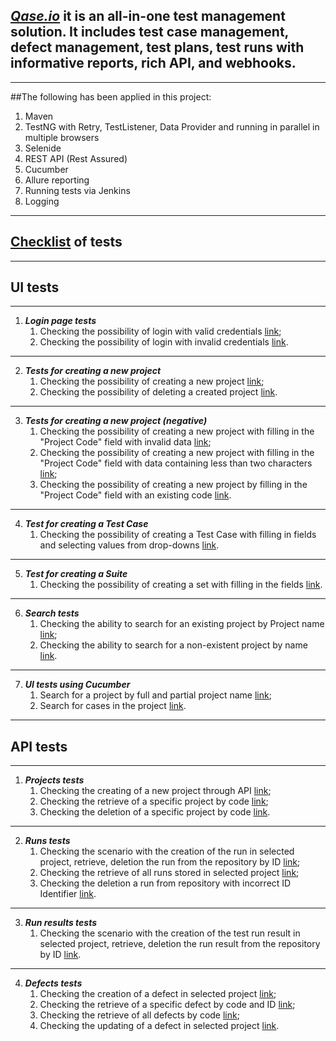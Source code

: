 ## *[Qase.io](https://app.qase.io/login)* it is an all-in-one test management solution. It includes test case management, defect management, test plans, test runs with informative reports, rich API, and webhooks.
***
##The following has been applied in this project:
1. Maven
2. TestNG with Retry, TestListener, Data Provider and running in parallel in multiple browsers
3. Selenide
4. REST API (Rest Assured)
5. Cucumber
6. Allure reporting
7. Running tests via Jenkins
8. Logging
***
## [Checklist](https://app.qase.io/project/ATQI) of tests
***
## UI tests
***
1. ***Login page tests***
    1. Checking the possibility of login with valid credentials [link](https://app.qase.io/case/ATQI-1);
    2. Checking the possibility of login with invalid credentials [link](https://app.qase.io/case/ATQI-2).
***
2. ***Tests for creating a new project***
    1. Checking the possibility of creating a new project [link](https://app.qase.io/case/ATQI-3);
    2. Checking the possibility of deleting a created project [link](https://app.qase.io/case/ATQI-4).
***
3. ***Tests for creating a new project (negative)***
    1. Checking the possibility of creating a new project with filling in the "Project Code" field
   with invalid data [link](https://app.qase.io/case/ATQI-5);
    2. Checking the possibility of creating a new project with filling in the "Project Code" field
   with data containing less than two characters [link](https://app.qase.io/case/ATQI-6); 
    3. Checking the possibility of creating a new project by filling in the "Project Code" field 
   with an existing code [link](https://app.qase.io/case/ATQI-7).
***
4. ***Test for creating a Test Case***
    1. Checking the possibility of creating a Test Case 
   with filling in fields and selecting values from drop-downs [link](https://app.qase.io/case/ATQI-8).
***   
5. ***Test for creating a Suite***
    1. Checking the possibility of creating a set with filling in the fields [link](https://app.qase.io/case/ATQI-9).
***
6. ***Search tests***
    1. Checking the ability to search for an existing project by Project name [link](https://app.qase.io/case/ATQI-10);
    2. Checking the ability to search for a non-existent project by name [link](https://app.qase.io/case/ATQI-11).
***
7. ***UI tests using Cucumber***
    1. Search for a project by full and partial project name [link](https://app.qase.io/case/ATQI-12);
    2. Search for cases in the project [link](https://app.qase.io/case/ATQI-13).
***
## API tests
***
1. ***Projects tests***
    1. Checking the creating of a new project through API [link](https://app.qase.io/case/ATQI-14);
    2. Checking the retrieve of a specific project by code [link](https://app.qase.io/case/ATQI-15);
    3. Checking the deletion of a specific project by code [link](https://app.qase.io/case/ATQI-16).
***   
2. ***Runs tests***
    1. Checking the scenario with the creation of the run in selected project, retrieve, 
   deletion the run from the repository by ID [link](https://app.qase.io/case/ATQI-17);
    2. Checking the retrieve of all runs stored in selected project [link](https://app.qase.io/case/ATQI-18);
    3. Checking the deletion a run from repository with incorrect ID Identifier [link](https://app.qase.io/case/ATQI-19).
***
3. ***Run results tests***
    1. Checking the scenario with the creation of the test run result 
   in selected project, retrieve, deletion the run result from the repository by ID [link](https://app.qase.io/case/ATQI-20).
***   
4. ***Defects tests***
    1. Checking the creation of a defect in selected project [link](https://app.qase.io/case/ATQI-21);
    2. Checking the retrieve of a specific defect by code and ID [link](https://app.qase.io/case/ATQI-22);
    3. Checking the retrieve of all defects by code [link](https://app.qase.io/case/ATQI-23);
    4. Checking the updating of a defect in selected project [link](https://app.qase.io/case/ATQI-24).